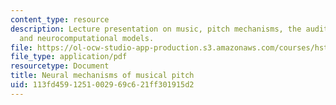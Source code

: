 ```yaml
---
content_type: resource
description: Lecture presentation on music, pitch mechanisms, the auditory system,
  and neurocomputational models.
file: https://ol-ocw-studio-app-production.s3.amazonaws.com/courses/hst-725-music-perception-and-cognition-spring-2009/113fd4591251002969c621ff301915d2_MITHST_725S09_lec05_pitchmech.pdf
file_type: application/pdf
resourcetype: Document
title: Neural mechanisms of musical pitch
uid: 113fd459-1251-0029-69c6-21ff301915d2
---
```

